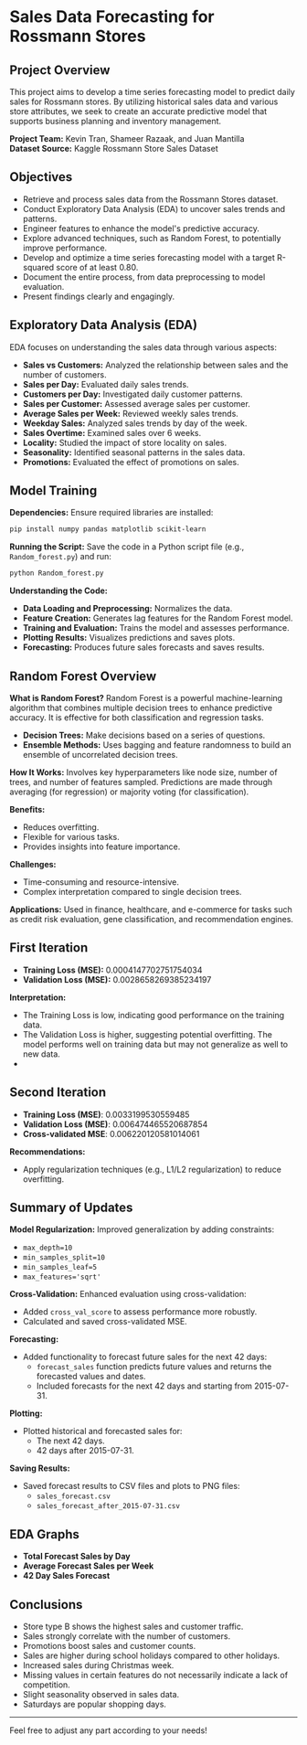 
# Sales Data Forecasting for Rossmann Stores

## Project Overview
This project aims to develop a time series forecasting model to predict daily sales for Rossmann stores. By utilizing historical sales data and various store attributes, we seek to create an accurate predictive model that supports business planning and inventory management.

**Project Team:** Kevin Tran, Shameer Razaak, and Juan Mantilla  
**Dataset Source:** Kaggle Rossmann Store Sales Dataset

## Objectives
- Retrieve and process sales data from the Rossmann Stores dataset.
- Conduct Exploratory Data Analysis (EDA) to uncover sales trends and patterns.
- Engineer features to enhance the model's predictive accuracy.
- Explore advanced techniques, such as Random Forest, to potentially improve performance.
- Develop and optimize a time series forecasting model with a target R-squared score of at least 0.80.
- Document the entire process, from data preprocessing to model evaluation.
- Present findings clearly and engagingly.

## Exploratory Data Analysis (EDA)
EDA focuses on understanding the sales data through various aspects:
- **Sales vs Customers:** Analyzed the relationship between sales and the number of customers.
- **Sales per Day:** Evaluated daily sales trends.
- **Customers per Day:** Investigated daily customer patterns.
- **Sales per Customer:** Assessed average sales per customer.
- **Average Sales per Week:** Reviewed weekly sales trends.
- **Weekday Sales:** Analyzed sales trends by day of the week.
- **Sales Overtime:** Examined sales over 6 weeks.
- **Locality:** Studied the impact of store locality on sales.
- **Seasonality:** Identified seasonal patterns in the sales data.
- **Promotions:** Evaluated the effect of promotions on sales.

## Model Training
**Dependencies:**
Ensure required libraries are installed:
```bash
pip install numpy pandas matplotlib scikit-learn
```

**Running the Script:**
Save the code in a Python script file (e.g., `Random_forest.py`) and run:
```bash
python Random_forest.py
```

**Understanding the Code:**
- **Data Loading and Preprocessing:** Normalizes the data.
- **Feature Creation:** Generates lag features for the Random Forest model.
- **Training and Evaluation:** Trains the model and assesses performance.
- **Plotting Results:** Visualizes predictions and saves plots.
- **Forecasting:** Produces future sales forecasts and saves results.

## Random Forest Overview
**What is Random Forest?**
Random Forest is a powerful machine-learning algorithm that combines multiple decision trees to enhance predictive accuracy. It is effective for both classification and regression tasks.

- **Decision Trees:** Make decisions based on a series of questions.
- **Ensemble Methods:** Uses bagging and feature randomness to build an ensemble of uncorrelated decision trees.

**How It Works:**
Involves key hyperparameters like node size, number of trees, and number of features sampled. Predictions are made through averaging (for regression) or majority voting (for classification).

**Benefits:**
- Reduces overfitting.
- Flexible for various tasks.
- Provides insights into feature importance.

**Challenges:**
- Time-consuming and resource-intensive.
- Complex interpretation compared to single decision trees.

**Applications:**
Used in finance, healthcare, and e-commerce for tasks such as credit risk evaluation, gene classification, and recommendation engines.

## First Iteration
- **Training Loss (MSE):** 0.0004147702751754034
- **Validation Loss (MSE):** 0.0028658269385234197

**Interpretation:**
- The Training Loss is low, indicating good performance on the training data.
- The Validation Loss is higher, suggesting potential overfitting. The model performs well on training data but may not generalize as well to new data.
- 
## Second Iteration
- **Training Loss (MSE)**: 0.0033199530559485
- **Validation Loss (MSE)**: 0.006474465520687854
- **Cross-validated MSE**: 0.006220120581014061

**Recommendations:**
- Apply regularization techniques (e.g., L1/L2 regularization) to reduce overfitting.

## Summary of Updates
**Model Regularization:**
Improved generalization by adding constraints:
- `max_depth=10`
- `min_samples_split=10`
- `min_samples_leaf=5`
- `max_features='sqrt'`

**Cross-Validation:**
Enhanced evaluation using cross-validation:
- Added `cross_val_score` to assess performance more robustly.
- Calculated and saved cross-validated MSE.

**Forecasting:**
- Added functionality to forecast future sales for the next 42 days:
  - `forecast_sales` function predicts future values and returns the forecasted values and dates.
  - Included forecasts for the next 42 days and starting from 2015-07-31.

**Plotting:**
- Plotted historical and forecasted sales for:
  - The next 42 days.
  - 42 days after 2015-07-31.

**Saving Results:**
- Saved forecast results to CSV files and plots to PNG files:
  - `sales_forecast.csv`
  - `sales_forecast_after_2015-07-31.csv`

## EDA Graphs
- **Total Forecast Sales by Day**
- **Average Forecast Sales per Week**
- **42 Day Sales Forecast**

## Conclusions
- Store type B shows the highest sales and customer traffic.
- Sales strongly correlate with the number of customers.
- Promotions boost sales and customer counts.
- Sales are higher during school holidays compared to other holidays.
- Increased sales during Christmas week.
- Missing values in certain features do not necessarily indicate a lack of competition.
- Slight seasonality observed in sales data.
- Saturdays are popular shopping days.

---

Feel free to adjust any part according to your needs!
